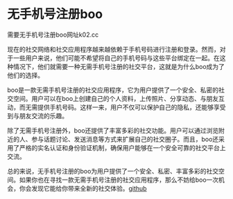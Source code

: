 # 无手机号注册boo

需要无手机号注册boo网址k02.cc

现在的社交网络和社交应用程序越来越依赖于手机号码进行注册和登录。然而，对于一些用户来说，他们可能不希望将自己的手机号码与这些平台绑定在一起。在这种情况下，他们就需要一种无需手机号注册的社交平台，这就是为什么boo成为了他们的选择。

boo是一款无需手机号注册的社交应用程序，它为用户提供了一个安全、私密的社交空间。用户可以在boo上创建自己的个人资料，上传照片、分享动态、与朋友互动，而无需提供手机号码。这样一来，用户不仅可以保护自己的隐私，还能够享受到与朋友交流的乐趣。

除了无需手机号注册外，boo还提供了丰富多彩的社交功能。用户可以通过浏览附近的人、参与话题讨论、发送消息等方式来扩展自己的社交圈子。而且，boo还采用了严格的实名认证和身份验证机制，确保用户能够在一个安全可靠的社交平台上交流。

总的来说，无手机号注册的boo为用户提供了一个安全、私密、丰富多彩的社交空间。如果你也在寻找一款无需手机号注册的社交应用程序，那么不妨给boo一次机会，你会发现它能给你带来全新的社交体验。[github](https://github.com)